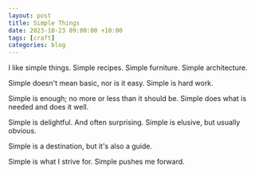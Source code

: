 ```yaml
---
layout: post
title: Simple Things
date: 2023-10-23 09:00:00 +10:00
tags: [craft]
categories: blog
---
```


I like simple things. Simple recipes. Simple furniture. Simple architecture. 

Simple doesn't mean basic, nor is it easy. Simple is hard work.

Simple is enough; no more or less than it should be. Simple does what is needed and does it well.

Simple is delightful. And often surprising. Simple is elusive, but usually obvious.

Simple is a destination, but it's also a guide.

Simple is what I strive for. Simple pushes me forward.
